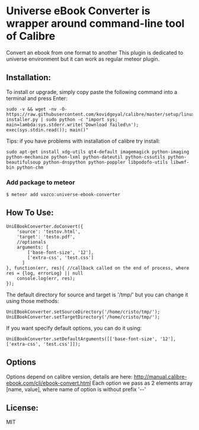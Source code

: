 # Universe eBook Converter is wrapper around command-line tool of Calibre
Convert an ebook from one format to another
This plugin is dedicated to universe environment but it can work as regular meteor plugin.

## Installation:

To install or upgrade, simply copy paste the following command into a terminal and press Enter:

```
sudo -v && wget -nv -O- https://raw.githubusercontent.com/kovidgoyal/calibre/master/setup/linux-installer.py | sudo python -c "import sys; main=lambda:sys.stderr.write('Download failed\n'); exec(sys.stdin.read()); main()"
```

Tips: if you have problems with installation of calibre try install:

```
sudo apt-get install xdg-utils qt4-default imagemagick python-imaging python-mechanize python-lxml python-dateutil python-cssutils python-beautifulsoup python-dnspython python-poppler libpodofo-utils libwmf-bin python-chm
```

### Add package to meteor 

```
$ meteor add vazco:universe-ebook-converter
```

## How To Use:

```
UniEBookConverter.doConvert({
    'source': 'testov.html',
    'target': 'testo.pdf',
    //optionals
    arguments: [
        ['base-font-size', '12'],
        ['extra-css', 'test.css']
      ]
}, function(err, res){ //callback called on the end of process, where res = {log, errorLog} || null
    console.log(err, res);
});
```


The default directory for source and target is '/tmp/'
but you can change it using those methods:

```
UniEBookConverter.setSourceDirectory('/home/cristo/tmp/');
UniEBookConverter.setTargetDirectory('/home/cristo/tmp/');
```
If you want specify default options, you can do it using:

```
UniEBookConverter.setDefaultArguments([['base-font-size', '12'], ['extra-css', 'test.css']]);
```

## Options
Options depend on calibre version, details are here: http://manual.calibre-ebook.com/cli/ebook-convert.html
Each option we pass as 2 elements array [name, value], where name of option is without prefix '--'

## License:
MIT

